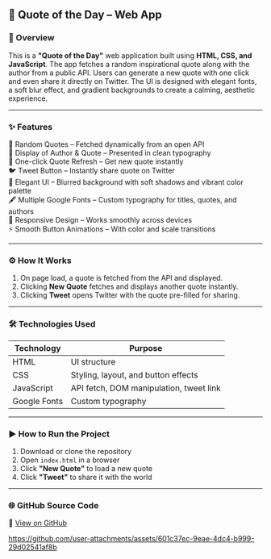  
## 📝 Quote of the Day – Web App

### 📄 Overview  
This is a **"Quote of the Day"** web application built using **HTML, CSS, and JavaScript**. The app fetches a random inspirational quote along with the author from a public API. Users can generate a new quote with one click and even share it directly on Twitter. The UI is designed with elegant fonts, a soft blur effect, and gradient backgrounds to create a calming, aesthetic experience.

---

### ✨ Features  
📖 Random Quotes – Fetched dynamically from an open API  
🧠 Display of Author & Quote – Presented in clean typography  
🔁 One-click Quote Refresh – Get new quote instantly  
🐦 Tweet Button – Instantly share quote on Twitter  
🎨 Elegant UI – Blurred background with soft shadows and vibrant color palette  
🖋️ Multiple Google Fonts – Custom typography for titles, quotes, and authors  
📱 Responsive Design – Works smoothly across devices  
⚡ Smooth Button Animations – With color and scale transitions

---

### ⚙️ How It Works  
1. On page load, a quote is fetched from the API and displayed.  
2. Clicking **New Quote** fetches and displays another quote instantly.  
3. Clicking **Tweet** opens Twitter with the quote pre-filled for sharing.  

---

### 🛠 Technologies Used

| Technology  | Purpose                              |
|-------------|--------------------------------------|
| HTML        | UI structure                         |
| CSS         | Styling, layout, and button effects  |
| JavaScript  | API fetch, DOM manipulation, tweet link |
| Google Fonts| Custom typography                    |

---

### ▶️ How to Run the Project  
1. Download or clone the repository  
2. Open `index.html` in a browser  
3. Click **"New Quote"** to load a new quote  
4. Click **"Tweet"** to share it with the world

---


### 🌐 GitHub Source Code  
🔗 [View on GitHub](https://github.com/13-Bhupendra/Javascript-dynamic-demos/tree/main/Quote%20Generator%20(API))


https://github.com/user-attachments/assets/601c37ec-9eae-4dc4-b999-29d02541af8b
 
